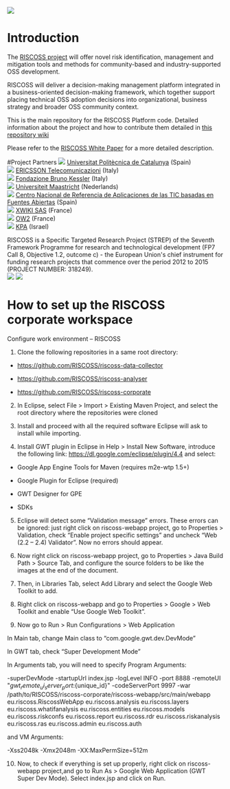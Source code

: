 ![](https://github.com/riscoss/riscoss-platform-core/wiki/images/logos/logo_riscoss_text.png)

# Introduction

The [RISCOSS project](http://www.riscoss.eu) will offer novel risk identification, management and mitigation tools and methods for community-based and industry-supported OSS development. 

RISCOSS will deliver a decision-making management platform integrated in a business-oriented decision-making framework, which together support placing technical OSS adoption decisions into organizational, business strategy and broader OSS community context.

This is the main repository for the RISCOSS Platform code. Detailed information about the project and how to contribute them detailed in  [this repository wiki](https://github.com/RISCOSS/riscoss-corporate/wiki)

Please refer to the [RISCOSS White Paper](http://www.riscoss.eu/bin/download/Discover/Whitepaper/RISCOSS-Whitepaper.pdf) for a more detailed description.

#Project Partners
![](https://github.com/riscoss/riscoss-platform-core/wiki/images/logos/partners/upc_logo.jpg) [Universitat Politècnica de Catalunya](http://www.upc.edu/) (Spain) <br>
 ![](https://github.com/riscoss/riscoss-platform-core/wiki/images/logos/partners/ericsson_logo.jpg) [ERICSSON Telecomunicazioni](http://www.ericsson.com/it) (Italy) <br>
![](https://github.com/riscoss/riscoss-platform-core/wiki/images/logos/partners/FBK_logo.jpg) [Fondazione Bruno Kessler](http://www.fbk.eu/) (Italy) <br>
![](https://github.com/riscoss/riscoss-platform-core/wiki/images/logos/partners/maastricht_logo.jpg) [Universiteit Maastricht](http://www.maastrichtuniversity.nl/) (Nederlands) <br>
![](https://github.com/riscoss/riscoss-platform-core/wiki/images/logos/partners/cenatic_logo.jpg) [Centro Nacional de Referencia de Aplicaciones de las TIC basadas en Fuentes Abiertas](http://www.cenatic.es/) (Spain) <br>
![](https://github.com/riscoss/riscoss-platform-core/wiki/images/logos/partners/xwiki_logo.jpg) [XWIKI SAS](http://www.xwiki.com/en/) (France)  <br>
 ![](https://github.com/riscoss/riscoss-platform-core/wiki/images/logos/partners/ow2_logo.jpg) [OW2](http://www.ow2.org/) (France) <br>
 ![](https://github.com/riscoss/riscoss-platform-core/wiki/images/logos/partners/kpa_logo.jpg) [KPA](http://www.kpa-group.com/) (Israel) <br>

RISCOSS is a Specific Targeted Research Project (STREP) of the Seventh Framework Programme for research and technological development (FP7 Call 8, Objective 1.2, outcome c) - the European Union's chief instrument for funding research projects that commence over the period 2012 to 2015 (PROJECT NUMBER: 318249).<br>
 ![](https://github.com/riscoss/riscoss-platform-core/wiki/images/logos/FP7-gen-RGB-small.jpg)
 ![](https://github.com/riscoss/riscoss-platform-core/wiki/images/logos/European_Commission_Logo.jpg)


# How to set up the RISCOSS corporate workspace

Configure work environment – RISCOSS

1) Clone the following repositories in a same root directory: 

- https://github.com/RISCOSS/riscoss-data-collector

- https://github.com/RISCOSS/riscoss-analyser

- https://github.com/RISCOSS/riscoss-corporate 

2) In Eclipse, select File > Import > Existing Maven Project, and select the root directory where the repositories were cloned 

3) Install and proceed with all the required software Eclipse will ask to install while importing. 

4) Install GWT plugin in Eclipse in Help > Install New Software, introduce the following link: https://dl.google.com/eclipse/plugin/4.4 and select: 

- Google App Engine Tools for Maven (requires m2e-wtp 1.5+) 

- Google Plugin for Eclipse (required) 

- GWT Designer for GPE 

- SDKs 

5) Eclipse will detect some “Validation message” errors. These errors can be ignored: just right click on riscoss-webapp project, go to Properties > Validation, check “Enable project specific settings” and uncheck “Web (2.2 – 2.4) Validator”. Now no errors should appear. 

6) Now right click on riscoss-webapp project, go to Properties > Java Build Path > Source Tab, and configure the source folders to be like the images at the end of the document.

7) Then, in Libraries Tab, select Add Library and select the Google Web Toolkit to add. 

8) Right click on riscoss-webapp and go to Properties > Google > Web Toolkit and enable “Use Google Web Toolkit”.

9) Now go to Run > Run Configurations > Web Application 

In Main tab, change Main class to “com.google.gwt.dev.DevMode”

In GWT tab, check “Super Development Mode” 

In Arguments tab, you will need to specify Program Arguments: 

-superDevMode -startupUrl index.jsp -logLevel INFO -port 8888 -remoteUI "${gwt_remote_ui_server_port}:${unique_id}" -codeServerPort 9997 -war /path/to/RISCOSS/riscoss-corporate/riscoss-webapp/src/main/webapp eu.riscoss.RiscossWebApp eu.riscoss.analysis eu.riscoss.layers eu.riscoss.whatifanalysis eu.riscoss.entities eu.riscoss.models eu.riscoss.riskconfs eu.riscoss.report eu.riscoss.rdr eu.riscoss.riskanalysis eu.riscoss.ras eu.riscoss.admin eu.riscoss.auth

and VM Arguments:

-Xss2048k -Xmx2048m -XX:MaxPermSize=512m

10) Now, to check if everything is set up properly, right click on riscoss-webapp project,and go to Run As > Google Web Application (GWT Super Dev Mode). Select index.jsp and click on Run.
